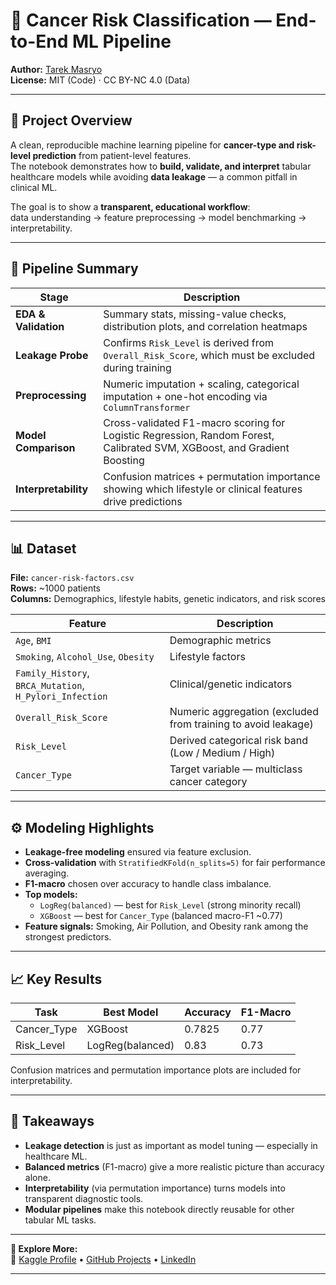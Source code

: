 # 🧬 Cancer Risk Classification — End-to-End ML Pipeline

**Author:** [Tarek Masryo](https://www.kaggle.com/tarekmasryo)  
**License:** MIT (Code) · CC BY-NC 4.0 (Data)  

---

## 📘 Project Overview
A clean, reproducible machine learning pipeline for **cancer-type and risk-level prediction** from patient-level features.  
The notebook demonstrates how to **build, validate, and interpret** tabular healthcare models while avoiding **data leakage** — a common pitfall in clinical ML.

The goal is to show a **transparent, educational workflow**:  
data understanding → feature preprocessing → model benchmarking → interpretability.

---

## 🧩 Pipeline Summary

| Stage | Description |
|--------|--------------|
| **EDA & Validation** | Summary stats, missing-value checks, distribution plots, and correlation heatmaps |
| **Leakage Probe** | Confirms `Risk_Level` is derived from `Overall_Risk_Score`, which must be excluded during training |
| **Preprocessing** | Numeric imputation + scaling, categorical imputation + one-hot encoding via `ColumnTransformer` |
| **Model Comparison** | Cross-validated F1-macro scoring for Logistic Regression, Random Forest, Calibrated SVM, XGBoost, and Gradient Boosting |
| **Interpretability** | Confusion matrices + permutation importance showing which lifestyle or clinical features drive predictions |

---

## 📊 Dataset
**File:** `cancer-risk-factors.csv`  
**Rows:** ~1000 patients  
**Columns:** Demographics, lifestyle habits, genetic indicators, and risk scores  

| Feature | Description |
|----------|-------------|
| `Age`, `BMI` | Demographic metrics |
| `Smoking`, `Alcohol_Use`, `Obesity` | Lifestyle factors |
| `Family_History`, `BRCA_Mutation`, `H_Pylori_Infection` | Clinical/genetic indicators |
| `Overall_Risk_Score` | Numeric aggregation (excluded from training to avoid leakage) |
| `Risk_Level` | Derived categorical risk band (Low / Medium / High) |
| `Cancer_Type` | Target variable — multiclass cancer category |

---

## ⚙️ Modeling Highlights

- **Leakage-free modeling** ensured via feature exclusion.  
- **Cross-validation** with `StratifiedKFold(n_splits=5)` for fair performance averaging.  
- **F1-macro** chosen over accuracy to handle class imbalance.  
- **Top models:**  
  - `LogReg(balanced)` — best for `Risk_Level` (strong minority recall)  
  - `XGBoost` — best for `Cancer_Type` (balanced macro-F1 ~0.77)  
- **Feature signals:** Smoking, Air Pollution, and Obesity rank among the strongest predictors.

---

## 📈 Key Results

| Task | Best Model | Accuracy | F1-Macro |
|------|-------------|----------|----------|
| Cancer_Type | XGBoost | 0.7825 | 0.77 |
| Risk_Level | LogReg(balanced) | 0.83 | 0.73 |

Confusion matrices and permutation importance plots are included for interpretability.

---

## 🧠 Takeaways

- **Leakage detection** is just as important as model tuning — especially in healthcare ML.  
- **Balanced metrics** (F1-macro) give a more realistic picture than accuracy alone.  
- **Interpretability** (via permutation importance) turns models into transparent diagnostic tools.  
- **Modular pipelines** make this notebook directly reusable for other tabular ML tasks.

---


**📂 Explore More:**  
🔗 [Kaggle Profile](https://www.kaggle.com/tarekmasryo) • [GitHub Projects](https://github.com/tarekmasryo) • [LinkedIn](https://www.linkedin.com/in/tarekmasryo)

---
